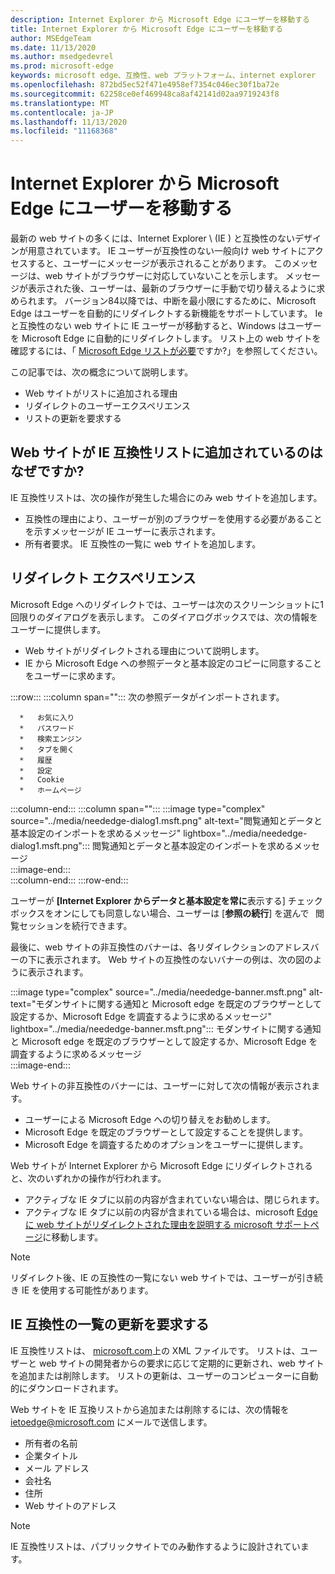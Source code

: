 ```yaml
---
description: Internet Explorer から Microsoft Edge にユーザーを移動する
title: Internet Explorer から Microsoft Edge にユーザーを移動する
author: MSEdgeTeam
ms.date: 11/13/2020
ms.author: msedgedevrel
ms.prod: microsoft-edge
keywords: microsoft edge、互換性、web プラットフォーム、internet explorer
ms.openlocfilehash: 872bd5ec52f471e4958ef7354c046ec30f1ba72e
ms.sourcegitcommit: 62258ce0ef469948ca8af42141d02aa9719243f8
ms.translationtype: MT
ms.contentlocale: ja-JP
ms.lasthandoff: 11/13/2020
ms.locfileid: "11168368"
---
```

# Internet Explorer から Microsoft Edge にユーザーを移動する  

最新の web サイトの多くには、Internet Explorer \ (IE \) と互換性のないデザインが用意されています。  IE ユーザーが互換性のない一般向け web サイトにアクセスすると、ユーザーにメッセージが表示されることがあります。  このメッセージは、web サイトがブラウザーに対応していないことを示します。  メッセージが表示された後、ユーザーは、最新のブラウザーに手動で切り替えるように求められます。  バージョン84以降では、中断を最小限にするために、Microsoft Edge はユーザーを自動的にリダイレクトする新機能をサポートしています。  Ie と互換性のない web サイトに IE ユーザーが移動すると、Windows はユーザーを Microsoft Edge に自動的にリダイレクトします。  リスト上の web サイトを確認するには、「 [Microsoft Edge リストが必要][MicrosoftEdgeNeededgeV1]ですか?」を参照してください。

この記事では、次の概念について説明します。  

*   Web サイトがリストに追加される理由  
*   リダイレクトのユーザーエクスペリエンス  
*   リストの更新を要求する  
    
## Web サイトが IE 互換性リストに追加されているのはなぜですか?  

IE 互換性リストは、次の操作が発生した場合にのみ web サイトを追加します。  

*   互換性の理由により、ユーザーが別のブラウザーを使用する必要があることを示すメッセージが IE ユーザーに表示されます。  
*   所有者要求。 IE 互換性の一覧に web サイトを追加します。  

## リダイレクト エクスペリエンス

Microsoft Edge へのリダイレクトでは、ユーザーは次のスクリーンショットに1回限りのダイアログを表示します。  このダイアログボックスでは、次の情報をユーザーに提供します。  

*   Web サイトがリダイレクトされる理由について説明します。  
*   IE から Microsoft Edge への参照データと基本設定のコピーに同意することをユーザーに求めます。  

:::row:::
   :::column span="":::
      次の参照データがインポートされます。  
      
      *   お気に入り  
      *   パスワード  
      *   検索エンジン  
      *   タブを開く  
      *   履歴  
      *   設定  
      *   Cookie  
      *   ホームページ  
   :::column-end:::
   :::column span="":::
      :::image type="complex" source="../media/neededge-dialog1.msft.png" alt-text="閲覧通知とデータと基本設定のインポートを求めるメッセージ" lightbox="../media/neededge-dialog1.msft.png":::
         閲覧通知とデータと基本設定のインポートを求めるメッセージ  
      :::image-end:::  
   :::column-end:::
:::row-end:::

ユーザーが **[Internet Explorer からデータと基本設定を常に**表示する] チェックボックスをオンにしても同意しない場合、ユーザーは [**参照の続行**] を選んで   閲覧セッションを続行できます。  

最後に、web サイトの非互換性のバナーは、各リダイレクションのアドレスバーの下に表示されます。  Web サイトの互換性のないバナーの例は、次の図のように表示されます。

:::image type="complex" source="../media/neededge-banner.msft.png" alt-text="モダンサイトに関する通知と Microsoft edge を既定のブラウザーとして設定するか、Microsoft Edge を調査するように求めるメッセージ" lightbox="../media/neededge-banner.msft.png":::
   モダンサイトに関する通知と Microsoft edge を既定のブラウザーとして設定するか、Microsoft Edge を調査するように求めるメッセージ  
:::image-end:::

Web サイトの非互換性のバナーには、ユーザーに対して次の情報が表示されます。  

*   ユーザーによる Microsoft Edge への切り替えをお勧めします。  
*   Microsoft Edge を既定のブラウザーとして設定することを提供します。  
*   Microsoft Edge を調査するためのオプションをユーザーに提供します。    
    
Web サイトが Internet Explorer から Microsoft Edge にリダイレクトされると、次のいずれかの操作が行われます。

*   アクティブな IE タブに以前の内容が含まれていない場合は、閉じられます。  
*   アクティブな IE タブに以前の内容が含まれている場合は、microsoft [Edge に web サイトがリダイレクトされた理由を説明する microsoft サポートページ][MicrosoftSupportOfficeTheWebsiteYouWereTryingToReachDoesntWorkWithInternetExplorer]に移動します。  

> [!NOTE]
> リダイレクト後、IE の互換性の一覧にない web サイトでは、ユーザーが引き続き IE を使用する可能性があります。  

## IE 互換性の一覧の更新を要求する  

IE 互換性リストは、 [microsoft.com][MicrosoftOfficialHome]上の XML ファイルです。  リストは、ユーザーと web サイトの開発者からの要求に応じて定期的に更新され、web サイトを追加または削除します。  リストの更新は、ユーザーのコンピューターに自動的にダウンロードされます。  

Web サイトを IE 互換リストから追加または削除するには、次の情報を [ietoedge@microsoft.com][MailtoMicrosoftIetoedge] にメールで送信します。    

*   所有者の名前  
*   企業タイトル  
*   メール アドレス  
*   会社名  
*   住所  
*   Web サイトのアドレス  
    
> [!NOTE]
> IE 互換性リストは、パブリックサイトでのみ動作するように設計されています。  

<!-- links -->  

[MailtoMicrosoftIetoedge]: mailto:ietoedge@microsoft.com "Ietoedge@microsoft.com にメールを送信する"  

[MicrosoftOfficialHome]: https://www.microsoft.com "Microsoft オフィシャルホーム"  

[MicrosoftEdgeNeededgeV1]:  https://edge.microsoft.com/neededge/v1 "Microsoft Edge リスト v1 xml が必要です |Microsoft Edge"  

[MicrosoftSupportOfficeTheWebsiteYouWereTryingToReachDoesntWorkWithInternetExplorer]: https://support.microsoft.com/office/the-website-you-were-trying-to-reach-doesn-t-work-with-internet-explorer-8f5fc675-cd47-414c-9535-12821ddfc554 "接続しようとしていた web サイトは、Internet Explorer で動作しません |Microsoft Office サポート"  
